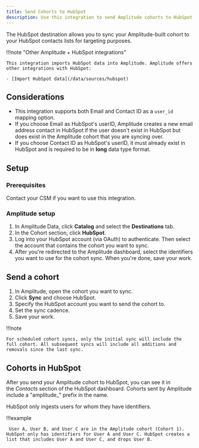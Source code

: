 ```yaml
---
title: Send Cohorts to HubSpot
description: Use this integration to send Amplitude cohorts to HubSpot contacts lists.
---
```


The HubSpot destination allows you to sync your Amplitude-built cohort to your HubSpot contacts lists for targeting purposes.

!!!note "Other Amplitude + HubSpot integrations"

    This integration imports HubSpot data into Amplitude. Amplitude offers other integrations with HubSpot: 

    - [Import HubSpot data](/data/sources/hubspot)

## Considerations

- This integration supports both Email and Contact ID as a `user_id` mapping option.
- If you choose Email as HubSpot's userID, Amplitude creates a new email address contact in HubSpot if the user doesn't exist in HubSpot but does exist in the Amplitude cohort that you are syncing over. 
- If you choose Contact ID as HubSpot's userID, it must already exist in HubSpot and is required to be in **long** data type format.

## Setup

### Prerequisites

Contact your CSM if you want to use this integration.

### Amplitude setup 

1. In Amplitude Data, click **Catalog** and select the **Destinations** tab.
2. In the Cohort section, click **HubSpot**.
3. Log into your HubSpot account (via OAuth) to authenticate. Then select the account that contains the cohort you want to sync.
4. After you're redirected to the Amplitude dashboard, select the identifiers you want to use for the cohort sync. When you're done, save your work.

## Send a cohort

1. In Amplitude, open the cohort you want to sync. 
2. Click **Sync** and choose HubSpot.
3. Specify the HubSpot account you want to send the cohort to.
4. Set the sync cadence. 
5. Save your work.

!!!note

    For scheduled cohort syncs, only the initial sync will include the full cohort. All subsequent syncs will include all additions and removals since the last sync.

## Cohorts in HubSpot

After you send your Amplitude cohort to HubSpot, you can see it in the *Contacts* section of the HubSpot dashboard. Cohorts sent by Amplitude include a "amplitude_" prefix in the name. 

HubSpot only ingests users for whom they have identifiers.

!!!example

     User A, User B, and User C are in the Amplitude cohort (Cohort 1). HubSpot only has identifiers for User A and User C. HubSpot creates a list that includes User A and User C, and drops User B.
